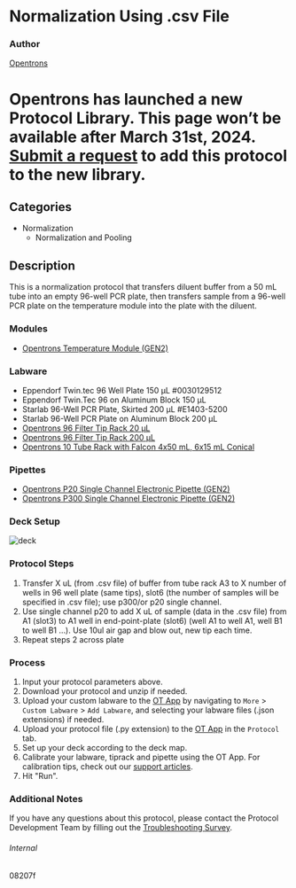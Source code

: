 # Normalization Using .csv File


### Author
[Opentrons](https://opentrons.com/)



# Opentrons has launched a new Protocol Library. This page won’t be available after March 31st, 2024. [Submit a request](https://docs.google.com/forms/d/e/1FAIpQLSdYYp9QCKow4nn0KlCVsMS3HX0eJ0N9O7-erajKvcpT0lWbSg/viewform) to add this protocol to the new library.

## Categories
* Normalization
	* Normalization and Pooling


## Description
This is a normalization protocol that transfers diluent buffer from a 50 mL tube into an empty 96-well PCR plate, then transfers sample from a 96-well PCR plate on the temperature module into the plate with the diluent.


### Modules
* [Opentrons Temperature Module (GEN2)](https://shop.opentrons.com/temperature-module-gen2/)


### Labware
* Eppendorf Twin.tec 96 Well Plate 150 µL  #0030129512
* Eppendorf Twin.Tec 96 on Aluminum Block 150 µL
* Starlab 96-Well PCR Plate, Skirted 200 µL #E1403-5200
* Starlab 96-Well PCR Plate on Aluminum Block 200 µL
* [Opentrons 96 Filter Tip Rack 20 µL](https://shop.opentrons.com/opentrons-20ul-filter-tips/)
* [Opentrons 96 Filter Tip Rack 200 µL](https://shop.opentrons.com/opentrons-200ul-filter-tips/)
* [Opentrons 10 Tube Rack with Falcon 4x50 mL, 6x15 mL Conical](https://shop.opentrons.com/collections/opentrons-tips/products/tube-rack-set-1)


### Pipettes
* [Opentrons P20 Single Channel Electronic Pipette (GEN2)](https://shop.opentrons.com/single-channel-electronic-pipette-p20/)
* [Opentrons P300 Single Channel Electronic Pipette (GEN2)](https://shop.opentrons.com/single-channel-electronic-pipette-p20/)


### Deck Setup
![deck](https://opentrons-protocol-library-website.s3.amazonaws.com/custom-README-images/08207f/deck.png)



### Protocol Steps
1. Transfer X uL (from .csv file) of buffer from tube rack A3 to X number of wells in 96 well plate (same tips), slot6 (the number of samples will be specified in .csv file); use p300/or p20 single channel.
2. Use single channel p20 to add X uL of sample (data in the .csv file) from A1 (slot3) to A1 well in end-point-plate (slot6) (well A1 to well A1, well B1 to well B1 …). Use 10ul air gap and blow out, new tip each time.
3. Repeat steps 2 across plate


### Process
1. Input your protocol parameters above.
2. Download your protocol and unzip if needed.
3. Upload your custom labware to the [OT App](https://opentrons.com/ot-app) by navigating to `More` > `Custom Labware` > `Add Labware`, and selecting your labware files (.json extensions) if needed.
4. Upload your protocol file (.py extension) to the [OT App](https://opentrons.com/ot-app) in the `Protocol` tab.
5. Set up your deck according to the deck map.
6. Calibrate your labware, tiprack and pipette using the OT App. For calibration tips, check out our [support articles](https://support.opentrons.com/en/collections/1559720-guide-for-getting-started-with-the-ot-2).
7. Hit "Run".


### Additional Notes
If you have any questions about this protocol, please contact the Protocol Development Team by filling out the [Troubleshooting Survey](https://protocol-troubleshooting.paperform.co/).


###### Internal
08207f
